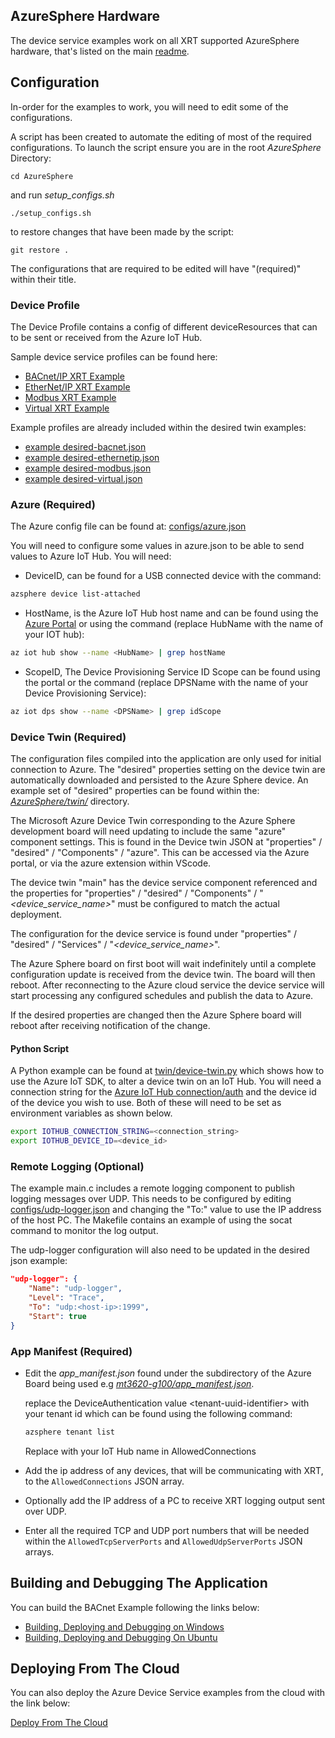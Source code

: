 ## AzureSphere Hardware

The device service examples work on all XRT supported AzureSphere
hardware, that's listed on the main [readme](../README.md).

## Configuration

In-order for the examples to work, you will need
to edit some of the configurations.

A script has been created to automate the editing of most of the required
configurations. To launch the script ensure you are in the root *AzureSphere* Directory:

``` console
cd AzureSphere
```

and run *setup_configs.sh*

```console
./setup_configs.sh
```

to restore changes that have been made by the script:

```console
git restore .
```

The configurations that are required to be edited will have "(required)"
within their title.

### Device Profile

The Device Profile contains a config of different deviceResources that
can to be sent or received from the Azure IoT Hub.

Sample device service profiles can be found here:

- [BACnet/IP XRT Example](../../DeviceServices/bacnet-ip/deployment/profiles/bacnet-ip-sim-profile.json)
- [EtherNet/IP XRT Example](../../DeviceServices/ethernet-ip/deployment/profiles/ethernetip-sim-profile.json)
- [Modbus XRT Example](../../DeviceServices/modbus-tcp/deployment/profiles/modbus-sim-profile.json)
- [Virtual XRT Example](../../DeviceServices/virtual/deployment/profiles/device-virtual.json)

Example profiles are already included within the desired twin examples:

- [example desired-bacnet.json](../twin/desired-bacnet.json)
- [example desired-ethernetip.json](../twin/desired-ethernetip.json)
- [example desired-modbus.json](../twin/desired-modbus.json)
- [example desired-virtual.json](../twin/desired-virtual.json)

### Azure (Required)

The Azure config file can be found at:
[configs/azure.json](../config/azure.json)

You will need to configure some values in azure.json to
be able to send values to Azure IoT Hub. You will need:

- DeviceID, can be found for a USB connected device with
  the command:

```bash
azsphere device list-attached
```

- HostName, is the Azure IoT Hub host name and can be found
  using the [Azure Portal](https://portal.azure.com/) or
  using the command (replace HubName with the name of your
  IOT hub):

```bash
az iot hub show --name <HubName> | grep hostName
```

- ScopeID, The Device Provisioning Service ID Scope can be found
  using the portal or the command (replace DPSName with
  the name of your Device Provisioning Service):

```bash
az iot dps show --name <DPSName> | grep idScope
```

### Device Twin (Required)

The configuration files compiled into the application are only used
for initial connection to Azure. The "desired" properties setting on
the device twin are automatically downloaded and persisted to the
Azure Sphere device. An example set of "desired" properties can be
found within the: [*AzureSphere/twin/*](../twin/desired-bacnet.json)
directory.

The Microsoft Azure Device Twin corresponding to the Azure Sphere
development board will need updating to include the same "azure"
component settings. This is found in the Device twin JSON at
"properties" / "desired" / "Components" / "azure". This can be
accessed via the Azure portal, or via the azure extension within VScode.

The device twin "main" has the device service component referenced and the
properties for "properties" / "desired" / "Components" / "*<device_service_name>*" must
be configured to match the actual deployment.

The configuration for the device service is found under
"properties" / "desired" / "Services" / "*<device_service_name>*".

The Azure Sphere board on first boot will wait indefinitely until a
complete configuration update is received from the device twin. The
board will then reboot. After reconnecting to the Azure cloud service
the device service will start processing any configured schedules and
publish the data to Azure.

If the desired properties are changed then the Azure Sphere board will
reboot after receiving notification of the change.

#### Python Script

A Python example can be found at [twin/device-twin.py](../twin/device-twin.py)
which shows how to use the Azure IoT SDK, to alter a device twin on
an IoT Hub. You will need a connection string for the
[Azure IoT Hub connection/auth](https://docs.microsoft.com/en-us/cli/azure/iot/hub/connection-string?view=azure-cli-latest)
and the device id of the device you wish to use. Both of these
will need to be set as environment variables as shown below.

```bash
export IOTHUB_CONNECTION_STRING=<connection_string>
export IOTHUB_DEVICE_ID=<device_id>
```

### Remote Logging (Optional)

The example main.c includes a remote logging component to publish logging
messages over UDP. This needs to be configured by editing
[configs/udp-logger.json](../config/udp-logger.json)
and changing the "To:" value to use the IP address of the host PC.
The Makefile contains an example of using the socat command to monitor
the log output.

The udp-logger configuration will also need to be updated in the desired
json example:

``` json
"udp-logger": {
    "Name": "udp-logger",
    "Level": "Trace",
    "To": "udp:<host-ip>:1999",
    "Start": true
}
```

### App Manifest (Required)

- Edit the *app_manifest.json* found under the subdirectory of
    the Azure Board being used e.g [*mt3620-g100/app_manifest.json*](../mt3620-g100/app_manifest.json).

    replace the DeviceAuthentication value \<tenant-uuid-identifier\> with your tenant id which can be found using the following command:

    ```bash
    azsphere tenant list
    ```

   Replace *<IOTHub>* with your IoT Hub name in AllowedConnections

- Add the ip address of any devices, that will be
  communicating with XRT, to the `AllowedConnections` JSON
  array.
  
- Optionally add the IP address of a PC to receive XRT logging output sent over UDP.

- Enter all the required TCP and UDP port numbers that will be needed
    within the `AllowedTcpServerPorts` and `AllowedUdpServerPorts` 
    JSON arrays.

## Building and Debugging The Application

You can build the BACnet Example following the links below:

- [Building, Deploying and Debugging on Windows](windows-build.md)
- [Building, Deploying and Debugging On Ubuntu](ubuntu-build.md)

## Deploying From The Cloud

You can also deploy the Azure Device Service examples from the cloud with
the link below:

[Deploy From The Cloud](deploy-from-the-cloud.md)